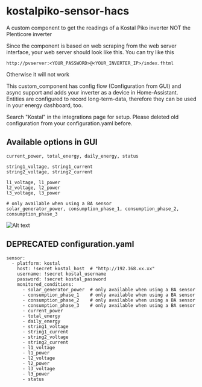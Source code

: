 # kostalpiko-sensor-hacs
A custom component to get the readings of a Kostal Piko inverter NOT the Plenticore inverter

Since the component is based on web scraping from the web server interface, your web server should look like this.
You can try like this
```
http://pvserver:<YOUR_PASSWORD>@<YOUR_INVERTER_IP>/index.fhtml
```
Otherwise it will not work

This custom_component has config flow (Configuration from GUI) and async support and adds your inverter as a device in Home-Assistant.
Entities are configured to record long-term-data, therefore they can be used in your energy dashboard, too.

Search "Kostal" in the integrations page for setup. Please deleted old configuration from your configuration.yaml before. 

## Available options in GUI
```
current_power, total_energy, daily_energy, status

string1_voltage, string1_current
string2_voltage, string2_current

l1_voltage, l1_power
l2_voltage, l2_power
l3_voltage, l3_power

# only available when using a BA sensor
solar_generator_power, consumption_phase_1, consumption_phase_2, consumption_phase_3
```

![Alt text](https://github.com/gieljnssns/kostalpiko-sensor-homeassistant/blob/master/img/Schermafbeelding%202020-03-30%20om%2011.25.18.png?raw=true "Optional Title")

## DEPRECATED configuration.yaml

```
sensor:
  - platform: kostal
    host: !secret kostal_host  # "http://192.168.xx.xx"
    username: !secret kostal_username
    password: !secret kostal_password
    monitored_conditions:
      - solar_generator_power  # only available when using a BA sensor
      - consumption_phase_1    # only available when using a BA sensor
      - consumption_phase_2    # only available when using a BA sensor
      - consumption_phase_3    # only available when using a BA sensor
      - current_power
      - total_energy
      - daily_energy
      - string1_voltage
      - string1_current
      - string2_voltage
      - string2_current
      - l1_voltage
      - l1_power
      - l2_voltage
      - l2_power
      - l3_voltage
      - l3_power
      - status
```
